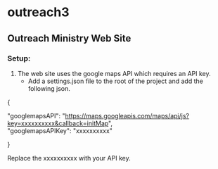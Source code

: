 # outreach3

## Outreach Ministry Web Site

### Setup:

1.  The web site uses the google maps API which requires an API key.  
    * Add a settings.json file to the root of the project and add the following json.
      
{ 

  "googlemapsAPI": "https://maps.googleapis.com/maps/api/js?key=xxxxxxxxxx&callback=initMap",  
  "googlemapsAPIKey": "xxxxxxxxxx"

}

Replace the xxxxxxxxxx with your API key.
